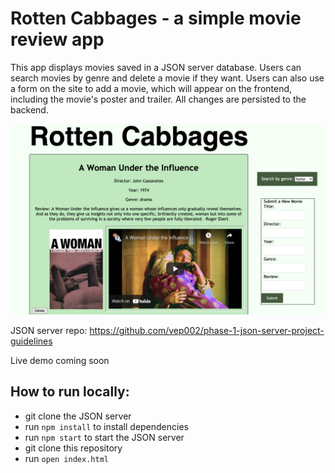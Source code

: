 # Rotten Cabbages - a simple movie review app

This app displays movies saved in a JSON server database. Users can search movies by genre and delete a movie if they want. Users can also use a form on the site to add a movie, which will appear on the frontend, including the movie's poster and trailer. All changes are persisted to the backend.

![Rotten Cabbages](https://github.com/vep002/vep002.github.io/blob/master/Screen%20Shot%202021-09-20%20at%2010.02.20%20AM.png)

JSON server repo: https://github.com/vep002/phase-1-json-server-project-guidelines

Live demo coming soon

## How to run locally:

- git clone the JSON server
- run `npm install` to install dependencies
- run `npm start` to start the JSON server
- git clone this repository
- run `open index.html`
